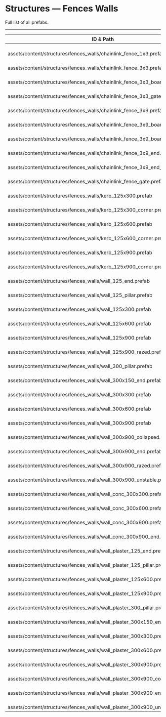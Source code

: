 # Structures — Fences Walls
Full list of all <Badge type="warning" text="47"/> prefabs.

---
| ID & Path |
| --- |
| <a href="#2476854157"><Badge id="2476854157" type="tip" text="#"/></a> <Badge type="tip" text="2476854157"/> <br> assets/content/structures/fences_walls/chainlink_fence_1x3.prefab |
| <a href="#1850652554"><Badge id="1850652554" type="tip" text="#"/></a> <Badge type="tip" text="1850652554"/> <br> assets/content/structures/fences_walls/chainlink_fence_3x3.prefab |
| <a href="#2597511816"><Badge id="2597511816" type="tip" text="#"/></a> <Badge type="tip" text="2597511816"/> <br> assets/content/structures/fences_walls/chainlink_fence_3x3_boarded.prefab |
| <a href="#817541646"><Badge id="817541646" type="tip" text="#"/></a> <Badge type="tip" text="817541646"/> <br> assets/content/structures/fences_walls/chainlink_fence_3x3_gate.prefab |
| <a href="#408224184"><Badge id="408224184" type="tip" text="#"/></a> <Badge type="tip" text="408224184"/> <br> assets/content/structures/fences_walls/chainlink_fence_3x9.prefab |
| <a href="#3166642770"><Badge id="3166642770" type="tip" text="#"/></a> <Badge type="tip" text="3166642770"/> <br> assets/content/structures/fences_walls/chainlink_fence_3x9_boarded_a.prefab |
| <a href="#471811454"><Badge id="471811454" type="tip" text="#"/></a> <Badge type="tip" text="471811454"/> <br> assets/content/structures/fences_walls/chainlink_fence_3x9_boarded_b.prefab |
| <a href="#2466762877"><Badge id="2466762877" type="tip" text="#"/></a> <Badge type="tip" text="2466762877"/> <br> assets/content/structures/fences_walls/chainlink_fence_3x9_end.prefab |
| <a href="#3987108911"><Badge id="3987108911" type="tip" text="#"/></a> <Badge type="tip" text="3987108911"/> <br> assets/content/structures/fences_walls/chainlink_fence_3x9_end_boarded.prefab |
| <a href="#297785362"><Badge id="297785362" type="tip" text="#"/></a> <Badge type="tip" text="297785362"/> <br> assets/content/structures/fences_walls/chainlink_fence_gate.prefab |
| <a href="#1463993925"><Badge id="1463993925" type="tip" text="#"/></a> <Badge type="tip" text="1463993925"/> <br> assets/content/structures/fences_walls/kerb_125x300.prefab |
| <a href="#2427683898"><Badge id="2427683898" type="tip" text="#"/></a> <Badge type="tip" text="2427683898"/> <br> assets/content/structures/fences_walls/kerb_125x300_corner.prefab |
| <a href="#176328450"><Badge id="176328450" type="tip" text="#"/></a> <Badge type="tip" text="176328450"/> <br> assets/content/structures/fences_walls/kerb_125x600.prefab |
| <a href="#3248641164"><Badge id="3248641164" type="tip" text="#"/></a> <Badge type="tip" text="3248641164"/> <br> assets/content/structures/fences_walls/kerb_125x600_corner.prefab |
| <a href="#957334171"><Badge id="957334171" type="tip" text="#"/></a> <Badge type="tip" text="957334171"/> <br> assets/content/structures/fences_walls/kerb_125x900.prefab |
| <a href="#430237519"><Badge id="430237519" type="tip" text="#"/></a> <Badge type="tip" text="430237519"/> <br> assets/content/structures/fences_walls/kerb_125x900_corner.prefab |
| <a href="#747745084"><Badge id="747745084" type="tip" text="#"/></a> <Badge type="tip" text="747745084"/> <br> assets/content/structures/fences_walls/wall_125_end.prefab |
| <a href="#2778295395"><Badge id="2778295395" type="tip" text="#"/></a> <Badge type="tip" text="2778295395"/> <br> assets/content/structures/fences_walls/wall_125_pillar.prefab |
| <a href="#1931820494"><Badge id="1931820494" type="tip" text="#"/></a> <Badge type="tip" text="1931820494"/> <br> assets/content/structures/fences_walls/wall_125x300.prefab |
| <a href="#1995739648"><Badge id="1995739648" type="tip" text="#"/></a> <Badge type="tip" text="1995739648"/> <br> assets/content/structures/fences_walls/wall_125x600.prefab |
| <a href="#2230922755"><Badge id="2230922755" type="tip" text="#"/></a> <Badge type="tip" text="2230922755"/> <br> assets/content/structures/fences_walls/wall_125x900.prefab |
| <a href="#3685213181"><Badge id="3685213181" type="tip" text="#"/></a> <Badge type="tip" text="3685213181"/> <br> assets/content/structures/fences_walls/wall_125x900_razed.prefab |
| <a href="#2517816674"><Badge id="2517816674" type="tip" text="#"/></a> <Badge type="tip" text="2517816674"/> <br> assets/content/structures/fences_walls/wall_300_pillar.prefab |
| <a href="#2469094184"><Badge id="2469094184" type="tip" text="#"/></a> <Badge type="tip" text="2469094184"/> <br> assets/content/structures/fences_walls/wall_300x150_end.prefab |
| <a href="#1883439975"><Badge id="1883439975" type="tip" text="#"/></a> <Badge type="tip" text="1883439975"/> <br> assets/content/structures/fences_walls/wall_300x300.prefab |
| <a href="#3060911995"><Badge id="3060911995" type="tip" text="#"/></a> <Badge type="tip" text="3060911995"/> <br> assets/content/structures/fences_walls/wall_300x600.prefab |
| <a href="#2542919299"><Badge id="2542919299" type="tip" text="#"/></a> <Badge type="tip" text="2542919299"/> <br> assets/content/structures/fences_walls/wall_300x900.prefab |
| <a href="#3043896087"><Badge id="3043896087" type="tip" text="#"/></a> <Badge type="tip" text="3043896087"/> <br> assets/content/structures/fences_walls/wall_300x900_collapsed.prefab |
| <a href="#2395915033"><Badge id="2395915033" type="tip" text="#"/></a> <Badge type="tip" text="2395915033"/> <br> assets/content/structures/fences_walls/wall_300x900_end.prefab |
| <a href="#3424183548"><Badge id="3424183548" type="tip" text="#"/></a> <Badge type="tip" text="3424183548"/> <br> assets/content/structures/fences_walls/wall_300x900_razed.prefab |
| <a href="#91045790"><Badge id="91045790" type="tip" text="#"/></a> <Badge type="tip" text="91045790"/> <br> assets/content/structures/fences_walls/wall_300x900_unstable.prefab |
| <a href="#130517509"><Badge id="130517509" type="tip" text="#"/></a> <Badge type="tip" text="130517509"/> <br> assets/content/structures/fences_walls/wall_conc_300x300.prefab |
| <a href="#2007615947"><Badge id="2007615947" type="tip" text="#"/></a> <Badge type="tip" text="2007615947"/> <br> assets/content/structures/fences_walls/wall_conc_300x600.prefab |
| <a href="#1591283398"><Badge id="1591283398" type="tip" text="#"/></a> <Badge type="tip" text="1591283398"/> <br> assets/content/structures/fences_walls/wall_conc_300x900.prefab |
| <a href="#2202558601"><Badge id="2202558601" type="tip" text="#"/></a> <Badge type="tip" text="2202558601"/> <br> assets/content/structures/fences_walls/wall_conc_300x900_end.prefab |
| <a href="#594587709"><Badge id="594587709" type="tip" text="#"/></a> <Badge type="tip" text="594587709"/> <br> assets/content/structures/fences_walls/wall_plaster_125_end.prefab |
| <a href="#1865944436"><Badge id="1865944436" type="tip" text="#"/></a> <Badge type="tip" text="1865944436"/> <br> assets/content/structures/fences_walls/wall_plaster_125_pillar.prefab |
| <a href="#1831281908"><Badge id="1831281908" type="tip" text="#"/></a> <Badge type="tip" text="1831281908"/> <br> assets/content/structures/fences_walls/wall_plaster_125x600.prefab |
| <a href="#1130548517"><Badge id="1130548517" type="tip" text="#"/></a> <Badge type="tip" text="1130548517"/> <br> assets/content/structures/fences_walls/wall_plaster_125x900.prefab |
| <a href="#3583402302"><Badge id="3583402302" type="tip" text="#"/></a> <Badge type="tip" text="3583402302"/> <br> assets/content/structures/fences_walls/wall_plaster_300_pillar.prefab |
| <a href="#1763022056"><Badge id="1763022056" type="tip" text="#"/></a> <Badge type="tip" text="1763022056"/> <br> assets/content/structures/fences_walls/wall_plaster_300x150_end.prefab |
| <a href="#2199414703"><Badge id="2199414703" type="tip" text="#"/></a> <Badge type="tip" text="2199414703"/> <br> assets/content/structures/fences_walls/wall_plaster_300x300.prefab |
| <a href="#4055810465"><Badge id="4055810465" type="tip" text="#"/></a> <Badge type="tip" text="4055810465"/> <br> assets/content/structures/fences_walls/wall_plaster_300x600.prefab |
| <a href="#2655952639"><Badge id="2655952639" type="tip" text="#"/></a> <Badge type="tip" text="2655952639"/> <br> assets/content/structures/fences_walls/wall_plaster_300x900.prefab |
| <a href="#3503502362"><Badge id="3503502362" type="tip" text="#"/></a> <Badge type="tip" text="3503502362"/> <br> assets/content/structures/fences_walls/wall_plaster_300x900_collapsed.prefab |
| <a href="#3638422343"><Badge id="3638422343" type="tip" text="#"/></a> <Badge type="tip" text="3638422343"/> <br> assets/content/structures/fences_walls/wall_plaster_300x900_end.prefab |
| <a href="#1740098334"><Badge id="1740098334" type="tip" text="#"/></a> <Badge type="tip" text="1740098334"/> <br> assets/content/structures/fences_walls/wall_plaster_300x900_unstable.prefab |
